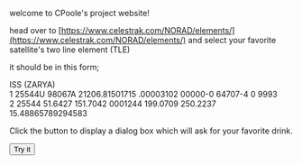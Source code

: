 welcome to CPoole's project website!

head over to [https://www.celestrak.com/NORAD/elements/](https://www.celestrak.com/NORAD/elements/) and select your favorite satellite's two line element (TLE)

it should be in this form;

ISS (ZARYA)             
1 25544U 98067A   21206.81501715  .00003102  00000-0  64707-4 0  9993  
2 25544  51.6427 151.7042 0001244 199.0709 250.2237 15.48865789294583

<p>Click the button to display a dialog box which will ask for your favorite drink.</p>

<button onclick="myFunction()">Try it</button>

<p id="demo"></p>

<script>
function myFunction() {
  
  var tle = window.prompt("Paste your TLE: ");
  alert("Your TLE is " + tle);

  let str = tle;
  const myArr = tle.split(" ");
  
}
</script>

<script src="script.js" type="text/javascript"></script>
